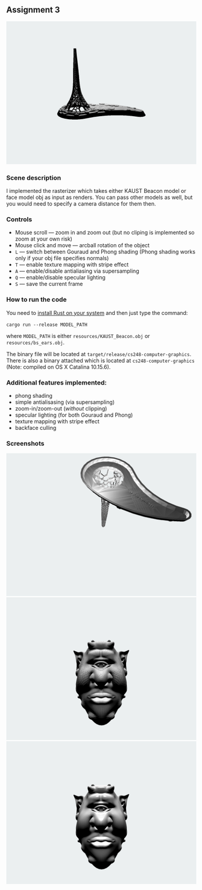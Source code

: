 ## Assignment 3

![Result](../images/assignment-3/image.png "Result")

### Scene description
I implemented the rasterizer which takes either KAUST Beacon model or face model obj as input as renders.
You can pass other models as well, but you would need to specify a camera distance for them then.

### Controls
- Mouse scroll — zoom in and zoom out (but no cliping is implemented so zoom at your own risk)
- Mouse click and move — arcball rotation of the object
- `L` — switch between Gouraud and Phong shading (Phong shading works only if your obj file specifies normals)
- `T` — enable texture mapping with stripe effect
- `A` — enable/disable antialiasing via supersampling
- `Q` — enable/disable specular lighting
- `S` — save the current frame

### How to run the code
You need to [install Rust on your system](https://www.rust-lang.org/tools/install) and then just type the command:
```
cargo run --release MODEL_PATH
```
where `MODEL_PATH` is either `resources/KAUST_Beacon.obj` or `resources/bs_ears.obj`.

The binary file will be located at `target/release/cs248-computer-graphics`.
There is also a binary attached which is located at `cs248-computer-graphics` (Note: compiled on OS X Catalina 10.15.6).

### Additional features implemented:
- phong shading
- simple antialisasing (via supersampling)
- zoom-in/zoom-out (_without_ clipping)
- specular lighting (for both Gouraud and Phong)
- texture mapping with stripe effect
- backface culling

### Screenshots
![KAUST Beacon bottom](../images/assignment-3/beacon-bottom.png "KAUST Beacon bottom")
![Face with Gouraud shading](../images/assignment-3/face.png "Face with Gouraud shading")
![Face with Phong shading + Specular lighting + Antialiasing + Stripes](../images/assignment-3/face-all-features.png "Face with Phong shading + Specular lighting + Antialiasing + Stripes")
